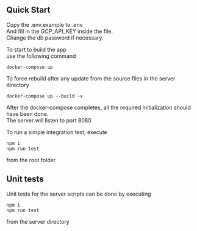 ## Quick Start ##
Copy the .env.example to .env  
And fill in the GCP_API_KEY inside the file.  
Change the db password if necessary.  

To start to build the app  
use the following command  
```
docker-compose up
```

To force rebuild after any update from the source files in the server directory  
```docker
docker-compose up --build -v
```

After the docker-compose completes, all the required initialization should have been done.  
The server will listen to port 8080  

To run a simple integration test, execute  
```npm
npm i
npm run test
```
from the root folder.  

## Unit tests ##
Unit tests for the server scripts can be done by executing  
```npm
npm i
npm run test
```
from the server directory  
